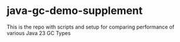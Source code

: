 # java-gc-demo-supplement
This is the repo with scripts and setup for comparing performance of various Java 23 GC Types 
